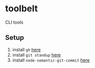 # toolbelt
CLI tools

## Setup

1. install `gh` [here](https://cli.github.com/)
2. install `git standup` [here](https://github.com/kamranahmedse/git-standup#install)
3. install `node-semantic-git-commit` [here](https://github.com/JPeer264/node-semantic-git-commit-cli#installation)